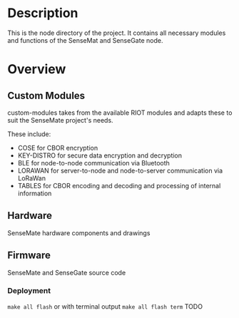 # Description

This is the node directory of the project. It contains all necessary modules and functions of the SenseMat and SenseGate node.

# Overview

## Custom Modules

custom-modules takes from the available RIOT modules and adapts these to suit the SenseMate project's needs.

These include:
- COSE for CBOR encryption
- KEY-DISTRO for secure data encryption and decryption
- BLE for node-to-node communication via Bluetooth
- LORAWAN for server-to-node and node-to-server communication via LoRaWan
- TABLES for CBOR encoding and decoding and processing of internal information

## Hardware

SenseMate hardware components and drawings 

## Firmware

SenseMate and SenseGate source code

### Deployment

`make all flash` or with terminal output `make all flash term` TODO